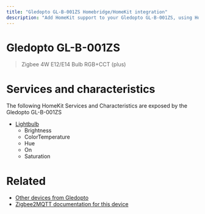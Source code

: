 ```yaml
---
title: "Gledopto GL-B-001ZS Homebridge/HomeKit integration"
description: "Add HomeKit support to your Gledopto GL-B-001ZS, using Homebridge, Zigbee2MQTT and homebridge-z2m."
---
```

<!---
This file has been GENERATED using src/docgen/docgen.ts
DO NOT EDIT THIS FILE MANUALLY!
-->
# Gledopto GL-B-001ZS
> Zigbee 4W E12/E14 Bulb RGB+CCT (plus)


# Services and characteristics
The following HomeKit Services and Characteristics are exposed by
the Gledopto GL-B-001ZS

* [Lightbulb](../../light.md)
  * Brightness
  * ColorTemperature
  * Hue
  * On
  * Saturation


# Related
* [Other devices from Gledopto](../index.md#gledopto)
* [Zigbee2MQTT documentation for this device](https://www.zigbee2mqtt.io/devices/GL-B-001ZS.html)